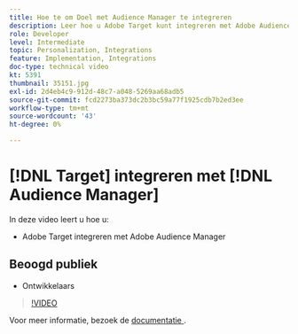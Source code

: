 ```yaml
---
title: Hoe te om Doel met Audience Manager te integreren
description: Leer hoe u Adobe Target kunt integreren met Adobe Audience Manager.
role: Developer
level: Intermediate
topic: Personalization, Integrations
feature: Implementation, Integrations
doc-type: technical video
kt: 5391
thumbnail: 35151.jpg
exl-id: 2d4eb4c9-912d-48c7-a048-5269aa68adb5
source-git-commit: fcd2273ba373dc2b3bc59a77f1925cdb7b2ed3ee
workflow-type: tm+mt
source-wordcount: '43'
ht-degree: 0%

---
```


# [!DNL Target] integreren met [!DNL Audience Manager]

In deze video leert u hoe u:

* Adobe Target integreren met Adobe Audience Manager

## Beoogd publiek

* Ontwikkelaars

>[!VIDEO](https://video.tv.adobe.com/v/35151/?quality=12)

Voor meer informatie, bezoek de [ documentatie ](https://experienceleague.adobe.com/docs/audience-manager/user-guide/implementation-integration-guides/integration-other-solutions/aam-target-integration.html?lang=en).
